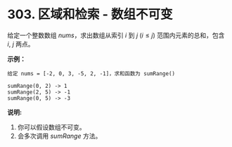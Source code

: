 # 303. 区域和检索 - 数组不可变

给定一个整数数组 *nums*，求出数组从索引 *i* 到 *j*  ($i ≤ j$) 范围内元素的总和，包含 *i*,  *j* 两点。

**示例：**

```()
给定 nums = [-2, 0, 3, -5, 2, -1]，求和函数为 sumRange()

sumRange(0, 2) -> 1
sumRange(2, 5) -> -1
sumRange(0, 5) -> -3
```

**说明:**

1. 你可以假设数组不可变。
2. 会多次调用 *sumRange* 方法。

